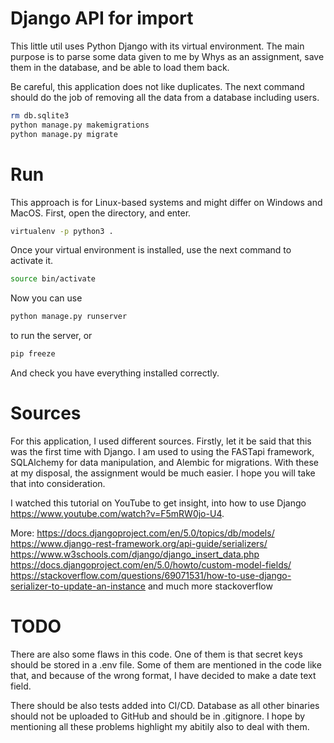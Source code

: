 # Django API for import 
This little util uses Python Django with its virtual environment. The main purpose is to parse some data given to me by Whys as an assignment, save them in the database, and be able to load them back. 


Be careful, this application does not like duplicates. The next command should do the job of removing all the data from a database including users.
```bash 
rm db.sqlite3
python manage.py makemigrations
python manage.py migrate
``` 

# Run

This approach is for Linux-based systems and might differ on Windows and MacOS. First, open the directory, and enter. 

```bash 
virtualenv -p python3 .
```
Once your virtual environment is installed, use the next command to activate it.

```bash 
source bin/activate
```

Now you can use 
```bash 
python manage.py runserver
``` 
to run the server, or 
```bash
pip freeze
``` 
And check you have everything installed correctly.

# Sources 

For this application, I used different sources. Firstly, let it be said that this was the first time with Django. I am used to using the FASTapi framework, SQLAlchemy for data manipulation, and Alembic for migrations. With these at my disposal, the assignment would be much easier. I hope you will take that into consideration.

I watched this tutorial on YouTube to get insight, into how to use Django https://www.youtube.com/watch?v=F5mRW0jo-U4. 

More:
https://docs.djangoproject.com/en/5.0/topics/db/models/
https://www.django-rest-framework.org/api-guide/serializers/
https://www.w3schools.com/django/django_insert_data.php
https://docs.djangoproject.com/en/5.0/howto/custom-model-fields/
https://stackoverflow.com/questions/69071531/how-to-use-django-serializer-to-update-an-instance 
and much more stackoverflow

# TODO
There are also some flaws in this code. One of them is that secret keys should be stored in a .env file. Some of them are mentioned in the code like that, and because of the wrong format, I have decided to make a date text field.

There should be also tests added into CI/CD. 
Database as all other binaries should not be uploaded to GitHub and should be in .gitignore. 
I hope by mentioning all these problems highlight my abitily also to deal with them. 